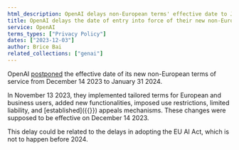 ```yaml
---
html_description: OpenAI delays non-European terms' effective date to January 31, 2024. Introduced tailored terms for European users, new functionalities, and use restrictions on November 13, 2023.
title: OpenAI delays the date of entry into force of their new non-European terms of service
service: OpenAI
terms_types: ["Privacy Policy"]
dates: ["2023-12-03"]
author: Brice Bai
related_collections: ["genai"]
---
```


OpenAI [postponed](https://github.com/OpenTermsArchive/GenAI-versions/commit/417bd95e82655cc88182e8929eb199fb86ed4edf) the effective date of its new non-European terms of service from December 14 2023 to January 31 2024.

In November 13 2023, they implemented tailored terms for European and business users, added new functionalities, imposed use restrictions, limited liability, and [established]({{<relref path="openai-enables-transfer-of-control-of-non-european-accounts-to-their-employer">}}) appeals mechanisms. These changes were supposed to be effective on December 14 2023.

This delay could be related to the delays in adopting the EU AI Act, which is not to happen before 2024.
